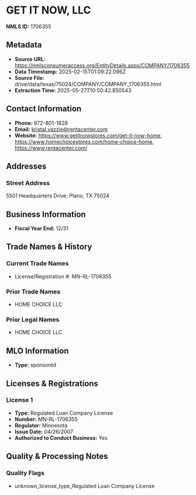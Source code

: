 # GET IT NOW, LLC

**NMLS ID:** 1706355

## Metadata
- **Source URL:** https://nmlsconsumeraccess.org/EntityDetails.aspx/COMPANY/1706355
- **Data Timestamp:** 2025-02-15T01:09:22.096Z
- **Source File:** drive/data/texas/75024/COMPANY/COMPANY_1706355.html
- **Extraction Time:** 2025-05-27T10:50:42.850543

## Contact Information
- **Phone:** 972-801-1828
- **Email:** kristal.yazzie@rentacenter.com
- **Website:** https://www.getitnowstores.com/get-it-now-home, https://www.homechoicestores.com/home-choice-home, https://www.rentacenter.com/

## Addresses
### Street Address
5501 Headquarters Drive; Plano, TX 75024

## Business Information
- **Fiscal Year End:** 12/31

## Trade Names & History
### Current Trade Names
- License/Registration #: MN-RL-1706355

### Prior Trade Names
- HOME CHOICE LLC

### Prior Legal Names
- HOME CHOICE LLC

## MLO Information
- **Type:** sponsored

## Licenses & Registrations

### License 1
- **Type:** Regulated Loan Company License
- **Number:** MN-RL-1706355
- **Regulator:** Minnesota
- **Issue Date:** 04/26/2007
- **Authorized to Conduct Business:** Yes

## Quality & Processing Notes
### Quality Flags
- unknown_license_type_Regulated Loan Company License
